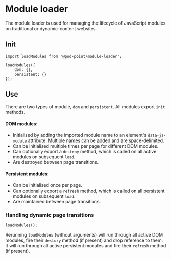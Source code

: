 # Module loader

The module loader is used for managing the lifecycle of JavaScript modules on traditional or dynamic-content websites.

## Init

    import loadModules from '@pod-point/module-loader';

    loadModules({
        dom: {},
        persistent: {}
    });

## Use

There are two types of module, `dom` and `persistent`. All modules export `init` methods.

#### DOM modules:
- Initialised by adding the imported module name to an element's `data-js-module` attribute. Multiple names can be added and are space-delimited.
- Can be initialised multiple times per page for different DOM modules.
- Can optionally export a `destroy` method, which is called on all active modules on subsequent `load`.
- Are destroyed between page transitions.

#### Persistent modules:
- Can be initialised once per page.
- Can optionally export a `refresh` method, which is called on all persistent modules on subsequent `load`.
- Are maintained between page transitions.

### Handling dynamic page transitions

    loadModules();

Rerunning `loadModules` (without arguments) will run through all active DOM modules, fire their `destory` method (if present) and drop reference to them. It will run through all active persistent modules and fire their `refresh` method (if present).